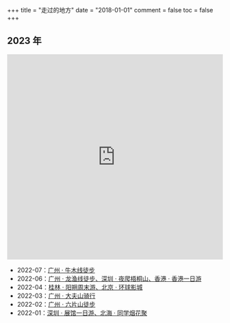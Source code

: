 +++
title = "走过的地方"
date = "2018-01-01"
comment = false
toc = false
+++

## 2023 年

<iframe src="https://www.google.com/maps/d/embed?mid=1dyCrF5aERKIlnOEIxszV8mX0p1S45AE" style="width: 100%; height: 480px; border: none;" allowfullscreen></iframe>

- 2022-07：[广州 · 牛木线徒步](/2023/07/2023-07/#徒步牛木线)
- 2022-06：[广州 · 龙渔线徒步、深圳 · 夜爬梧桐山、香港 · 香港一日游](/2023/06/2023-06/#户外运动)
- 2022-04：[桂林 · 阳朔周末游、北京 · 环球影城](/2023/04/2023-04/#生活)
- 2022-03：[广州 · 大夫山骑行](/2023/03/2023-03/#大夫山游记)
- 2022-02：[广州 · 六片山徒步](/2023/02/2023-02/#六片山游记)
- 2022-01：[深圳 · 展馆一日游、北海 · 同学烟花聚](/2023/01/2023-01#生活)